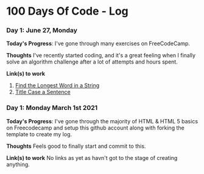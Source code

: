 # 100 Days Of Code - Log
<!--
### Day 0: February 30, 2016 (Example 1)
##### (delete me or comment me out)
-->

<!--
**Today's Progress**: Fixed CSS, worked on canvas functionality for the app.
-->

<!--
**Thoughts:** I really struggled with CSS, but, overall, I feel like I am slowly getting better at it. Canvas is still new for me, but I managed to figure out some basic functionality.
-->


<!--
**Link to work:** [Calculator App](http://www.example.com)
-->


<!--
### Day 0: February 30, 2016 (Example 2)
##### (delete me or comment me out)
-->


<!--
**Today's Progress**: Fixed CSS, worked on canvas functionality for the app.
-->


<!--
**Thoughts**: I really struggled with CSS, but, overall, I feel like I am slowly getting better at it. Canvas is still new for me, but I managed to figure out some basic functionality.
-->


<!--
**Link(s) to work**: [Calculator App](http://www.example.com)
-->

### Day 1: June 27, Monday

**Today's Progress**: I've gone through many exercises on FreeCodeCamp.

**Thoughts** I've recently started coding, and it's a great feeling when I finally solve an algorithm challenge after a lot of attempts and hours spent.

**Link(s) to work**
1. [Find the Longest Word in a String](https://www.freecodecamp.com/challenges/find-the-longest-word-in-a-string)
2. [Title Case a Sentence](https://www.freecodecamp.com/challenges/title-case-a-sentence)







### Day 1: Monday March 1st 2021

**Today's Progress**: I've gone through the majority of HTML & HTML 5 basics on Freecodecamp and setup this github account along with forking the template to create my log.

**Thoughts** Feels good to finally start and commit to this.

**Link(s) to work**
No links as yet as havn't got to the stage of creating anything.
